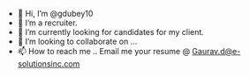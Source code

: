 - 👋 Hi, I’m @gdubey10
- 👀 I’m a recruiter.
- 🌱 I’m currently looking for candidates for my client.
- 💞️ I’m looking to collaborate on ...
- 📫 How to reach me .. Email me your resume @ Gaurav.d@e-solutionsinc.com

<!---
gdubey10/gdubey10 is a ✨ special ✨ repository because its `README.md` (this file) appears on your GitHub profile.
You can click the Preview link to take a look at your changes.
--->
